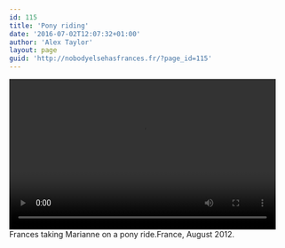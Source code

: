 ```yaml
---
id: 115
title: 'Pony riding'
date: '2016-07-02T12:07:32+01:00'
author: 'Alex Taylor'
layout: page
guid: 'http://nobodyelsehasfrances.fr/?page_id=115'
---
```


<div class="wp-video" style="width: 480px;"><video class="wp-video-shortcode" controls="controls" height="272" id="video-115-11" preload="metadata" width="480"><source src="http://nobodyelsehasfrances.fr/wp-content/uploads/2016/07/Pony-riding.m4v?_=11" type="video/mp4"></source><http://nobodyelsehasfrances.fr/wp-content/uploads/2016/07/Pony-riding.m4v></video></div>  
Frances taking Marianne on a pony ride.France, August 2012. 